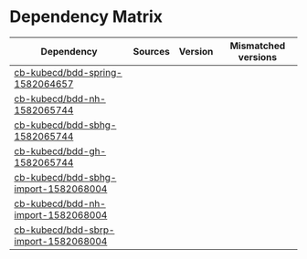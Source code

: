 # Dependency Matrix

Dependency | Sources | Version | Mismatched versions
---------- | ------- | ------- | -------------------
[cb-kubecd/bdd-spring-1582064657](https://github.com/cb-kubecd/bdd-spring-1582064657.git) |  | []() | 
[cb-kubecd/bdd-nh-1582065744](https://github.com/cb-kubecd/bdd-nh-1582065744.git) |  | []() | 
[cb-kubecd/bdd-sbhg-1582065744](https://github.com/cb-kubecd/bdd-sbhg-1582065744.git) |  | []() | 
[cb-kubecd/bdd-gh-1582065744](https://github.com/cb-kubecd/bdd-gh-1582065744.git) |  | []() | 
[cb-kubecd/bdd-sbhg-import-1582068004](https://github.com/cb-kubecd/bdd-sbhg-import-1582068004.git) |  | []() | 
[cb-kubecd/bdd-nh-import-1582068004](https://github.com/cb-kubecd/bdd-nh-import-1582068004.git) |  | []() | 
[cb-kubecd/bdd-sbrp-import-1582068004](https://github.com/cb-kubecd/bdd-sbrp-import-1582068004.git) |  | []() | 
